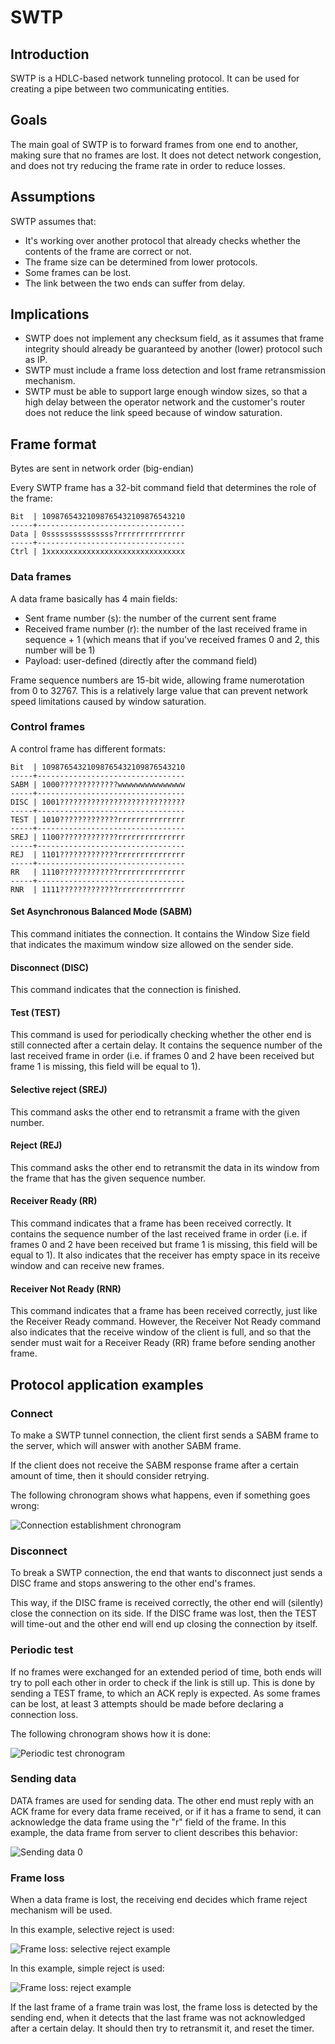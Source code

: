 # SWTP
## Introduction
SWTP is a HDLC-based network tunneling protocol. It can be used for creating a pipe between two communicating entities.

## Goals
The main goal of SWTP is to forward frames from one end to another, making sure that no frames are lost. It does not detect network congestion, and does not try reducing the frame rate in order to reduce losses.

## Assumptions
SWTP assumes that:
  - It's working over another protocol that already checks whether the contents of the frame are correct or not.
  - The frame size can be determined from lower protocols.
  - Some frames can be lost.
  - The link between the two ends can suffer from delay.

## Implications
  - SWTP does not implement any checksum field, as it assumes that frame integrity should already be guaranteed by another (lower) protocol such as IP.
  - SWTP must include a frame loss detection and lost frame retransmission mechanism.
  - SWTP must be able to support large enough window sizes, so that a high delay between the operator network and the customer's router does not reduce the link speed because of window saturation.

## Frame format
Bytes are sent in network order (big-endian)

Every SWTP frame has a 32-bit command field that determines the role of the frame:
```
Bit  | 10987654321098765432109876543210
-----+---------------------------------
Data | 0sssssssssssssss?rrrrrrrrrrrrrrr
-----+---------------------------------
Ctrl | 1xxxxxxxxxxxxxxxxxxxxxxxxxxxxxxx
```

### Data frames
A data frame basically has 4 main fields:
  - Sent frame number (s): the number of the current sent frame
  - Received frame number (r): the number of the last received frame in sequence + 1 (which means that if you've received frames 0 and 2, this number will be 1)
  - Payload: user-defined (directly after the command field)

Frame sequence numbers are 15-bit wide, allowing frame numerotation from 0 to 32767. This is a relatively large value that can prevent network speed limitations caused by window saturation.

### Control frames
A control frame has different formats:
```
Bit  | 10987654321098765432109876543210
-----+---------------------------------
SABM | 1000?????????????wwwwwwwwwwwwwww
-----+---------------------------------
DISC | 1001????????????????????????????
-----+---------------------------------
TEST | 1010?????????????rrrrrrrrrrrrrrr
-----+---------------------------------
SREJ | 1100?????????????rrrrrrrrrrrrrrr
-----+---------------------------------
REJ  | 1101?????????????rrrrrrrrrrrrrrr
-----+---------------------------------
RR   | 1110?????????????rrrrrrrrrrrrrrr
-----+---------------------------------
RNR  | 1111?????????????rrrrrrrrrrrrrrr
```

#### Set Asynchronous Balanced Mode (SABM)
This command initiates the connection. It contains the Window Size field that indicates the maximum window size allowed on the sender side.

#### Disconnect (DISC)
This command indicates that the connection is finished.

#### Test (TEST)
This command is used for periodically checking whether the other end is still connected after a certain delay. It contains the sequence number of the last received frame in order (i.e. if frames 0 and 2 have been received but frame 1 is missing, this field will be equal to 1).

#### Selective reject (SREJ)
This command asks the other end to retransmit a frame with the given number.

#### Reject (REJ)
This command asks the other end to retransmit the data in its window from the frame that has the given sequence number.

#### Receiver Ready (RR)
This command indicates that a frame has been received correctly. It contains the sequence number of the last received frame in order (i.e. if frames 0 and 2 have been received but frame 1 is missing, this field will be equal to 1). It also indicates that the receiver has empty space in its receive window and can receive new frames.

#### Receiver Not Ready (RNR)
This command indicates that a frame has been received correctly, just like the Receiver Ready command. However, the Receiver Not Ready command also indicates that the receive window of the client is full, and so that the sender must wait for a Receiver Ready (RR) frame before sending another frame.

## Protocol application examples
### Connect
To make a SWTP tunnel connection, the client first sends a SABM frame to the server, which will answer with another SABM frame.

If the client does not receive the SABM response frame after a certain amount of time, then it should consider retrying.

The following chronogram shows what happens, even if something goes wrong:

![Connection establishment chronogram](img/swtp-sabm.png)

### Disconnect
To break a SWTP connection, the end that wants to disconnect just sends a DISC frame and stops answering to the other end's frames.

This way, if the DISC frame is received correctly, the other end will (silently) close the connection on its side. If the DISC frame was lost, then the TEST will time-out and the other end will end up closing the connection by itself.

### Periodic test
If no frames were exchanged for an extended period of time, both ends will try to poll each other in order to check if the link is still up. This is done by sending a TEST frame, to which an ACK reply is expected. As some frames can be lost, at least 3 attempts should be made before declaring a connection loss.

The following chronogram shows how it is done:

![Periodic test chronogram](img/swtp-test.png)

### Sending data
DATA frames are used for sending data. The other end must reply with an ACK frame for every data frame received, or if it has a frame to send, it can acknowledge the data frame using the "r" field of the frame. In this example, the data frame from server to client describes this behavior:

![Sending data 0](img/swtp-data0.png)

### Frame loss
When a data frame is lost, the receiving end decides which frame reject mechanism will be used.

In this example, selective reject is used:

![Frame loss: selective reject example](img/swtp-data1.png)

In this example, simple reject is used:

![Frame loss: reject example](img/swtp-data2.png)

If the last frame of a frame train was lost, the frame loss is detected by the sending end, when it detects that the last frame was not acknowledged after a certain delay. It should then try to retransmit it, and reset the timer.
